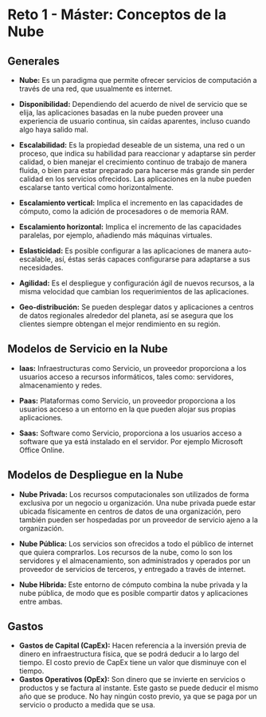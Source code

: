 # Reto 1 - Máster: Conceptos de la Nube

## Generales

  - **Nube:** Es un paradigma que permite ofrecer servicios de computación a través de una red, que usualmente es internet.

  - **Disponibilidad:** Dependiendo del acuerdo de nivel de servicio que se elija, las aplicaciones basadas en la nube pueden proveer una experiencia de usuario continua, sin caídas aparentes, incluso cuando algo haya salido mal.

  - **Escalabilidad:** Es la propiedad deseable de un sistema, una red o un proceso, que indica su habilidad para reaccionar y adaptarse sin perder calidad, o bien manejar el crecimiento continuo de trabajo de manera fluida, o bien para estar preparado para hacerse más grande sin perder calidad en los servicios ofrecidos. Las aplicaciones en la nube pueden escalarse tanto vertical como horizontalmente.

  - **Escalamiento vertical:** Implica el incremento en las capacidades de cómputo, como la adición de procesadores o de memoria RAM.

  - **Escalamiento horizontal:** Implica el incremento de las capacidades paralelas, por ejemplo, añadiendo más máquinas virtuales.

  - **Eslasticidad:** Es posible configurar a las aplicaciones de manera auto-escalable, así, éstas serás capaces configurarse para adaptarse a sus necesidades.

  - **Agilidad:** Es el despliegue y configuración ágil de nuevos recursos, a la misma velocidad que cambian los requerimientos de las aplicaciones.

  - **Geo-distribución:** Se pueden desplegar datos y aplicaciones a centros de datos regionales alrededor del planeta, así se asegura que los clientes siempre obtengan el mejor rendimiento en su región.

## Modelos de Servicio en la Nube

  - **Iaas:** Infraestructuras como Servicio, un proveedor proporciona a los usuarios acceso a recursos informáticos, tales como: servidores, almacenamiento  y redes.

  - **Paas:** Plataformas como Servicio, un proveedor proporciona a los usuarios acceso a un entorno en la que pueden alojar sus propias aplicaciones.

  - **Saas:** Software como Servicio, proporciona a los usuarios acceso a software que ya está instalado en el servidor. Por ejemplo Microsoft Office Online.

## Modelos de Despliegue en la Nube

  - **Nube Privada:** Los recursos computacionales son utilizados de forma exclusiva por un negocio u organización. Una nube privada puede estar ubicada físicamente en centros de datos de una organización, pero también pueden ser hospedadas por un proveedor de servicio ajeno a la organización.

  - **Nube Pública:** Los servicios son ofrecidos a todo el público de internet que quiera comprarlos. Los recursos de la nube, como lo son los servidores y el almacenamiento, son administrados y operados por un proveedor de servicios de terceros, y entregado a través de internet.

  - **Nube Híbrida:** Este entorno de cómputo combina la nube privada y la nube pública, de modo que es posible compartir datos y aplicaciones entre ambas.

## Gastos

  - **Gastos de Capital (CapEx):** Hacen referencia a la inversión previa de dinero en infraestructura física, que se podrá deducir a lo largo del tiempo. El costo previo de CapEx tiene un valor que disminuye con el tiempo.
  - **Gastos Operativos (OpEx):** Son dinero que se invierte en servicios o productos y se factura al instante. Este gasto se puede deducir el mismo año que se produce. No hay ningún costo previo, ya que se paga por un servicio o producto a medida que se usa.
